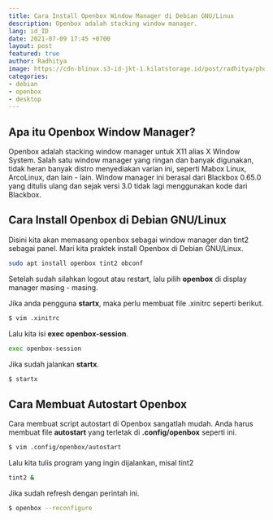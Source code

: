 ```yaml
---
title: Cara Install Openbox Window Manager di Debian GNU/Linux 
description: Openbox adalah stacking window manager.
lang: id_ID
date: 2021-07-09 17:45 +0700
layout: post
featured: true
author: Radhitya
image: https://cdn-blinux.s3-id-jkt-1.kilatstorage.id/post/radhitya/photo_2021-07-09_17-26-25.jpg
categories:
- debian
- openbox
- desktop
---
```


## Apa itu Openbox Window Manager?
Openbox adalah stacking window manager untuk X11 alias X Window System. Salah satu window manager yang ringan dan banyak digunakan, tidak heran banyak distro menyediakan varian ini, seperti Mabox Linux, ArcoLinux, dan lain - lain. Window manager ini berasal dari Blackbox 0.65.0 yang ditulis ulang dan sejak versi 3.0 tidak lagi menggunakan kode dari Blackbox.

## Cara Install Openbox di Debian GNU/Linux
Disini kita akan memasang openbox sebagai window manager dan tint2 sebagai panel. Mari kita praktek install Openbox di Debian GNU/Linux.
```bash
sudo apt install openbox tint2 obconf
```

Setelah sudah silahkan logout atau restart, lalu pilih **openbox** di display manager masing - masing.

Jika anda pengguna **startx**, maka perlu membuat file .xinitrc seperti berikut.
```bash
$ vim .xinitrc
```
Lalu kita isi **exec openbox-session**.
```bash
exec openbox-session
```
Jika sudah jalankan **startx**.
```bash
$ startx
```
## Cara Membuat Autostart Openbox
Cara membuat script autostart di Openbox sangatlah mudah. Anda harus membuat file **autostart** yang terletak di **.config/openbox** seperti ini.

```bash
$ vim .config/openbox/autostart
```
Lalu kita tulis program yang ingin dijalankan, misal tint2
```bash
tint2 &
```
Jika sudah refresh dengan perintah ini.
```bash
$ openbox --reconfigure
```
